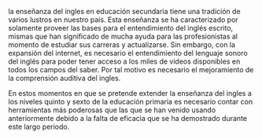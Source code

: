 
la enseñanza del ingles en educación secundaria tiene una tradición de varios lustros en nuestro país. Esta enseñanza se ha caracterizado por solamente proveer las bases para el entendimiento del inglés escrito, mismas que han significado de mucha ayuda para las profesionistas al momento de estudiar sus carreras y actualizarse. Sin embargo, con la expansión del internet, es necesario el entendimiento del lenguaje sonoro del inglés para poder tener acceso a los miles de videos disponibles en todos los campos del saber.
Por tal motivo es necesario el mejoramiento de la comprensión auditiva del ingles.

En estos momentos en que se pretende extender la enseñanza del ingles a los niveles quinto y sexto de la educación primaria es necesario contar con herramientas más poderosas que las que se han venido usando anteriormente debido a la falta de eficacia que se ha demostrado durante este largo periodo.